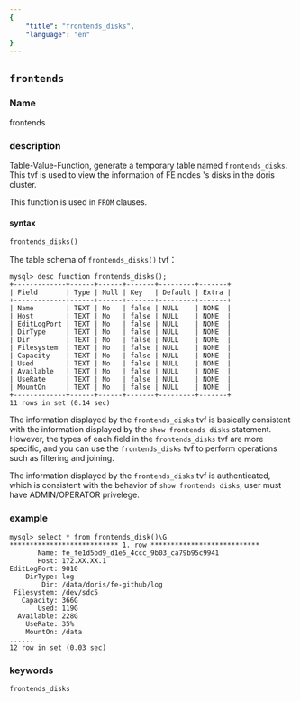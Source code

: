 ```yaml
---
{
    "title": "frontends_disks",
    "language": "en"
}
---
```


<!--
Licensed to the Apache Software Foundation (ASF) under one
or more contributor license agreements.  See the NOTICE file
distributed with this work for additional information
regarding copyright ownership.  The ASF licenses this file
to you under the Apache License, Version 2.0 (the
"License"); you may not use this file except in compliance
with the License.  You may obtain a copy of the License at

  http://www.apache.org/licenses/LICENSE-2.0

Unless required by applicable law or agreed to in writing,
software distributed under the License is distributed on an
"AS IS" BASIS, WITHOUT WARRANTIES OR CONDITIONS OF ANY
KIND, either express or implied.  See the License for the
specific language governing permissions and limitations
under the License.
-->

## `frontends`

### Name

<version since="dev">

frontends

</version>

### description

Table-Value-Function, generate a temporary table named `frontends_disks`. This tvf is used to view the information of FE nodes 's disks in the doris cluster.

This function is used in `FROM` clauses.

#### syntax

`frontends_disks()`

The table schema of `frontends_disks()` tvf：
```
mysql> desc function frontends_disks();
+-------------+------+------+-------+---------+-------+
| Field       | Type | Null | Key   | Default | Extra |
+-------------+------+------+-------+---------+-------+
| Name        | TEXT | No   | false | NULL    | NONE  |
| Host        | TEXT | No   | false | NULL    | NONE  |
| EditLogPort | TEXT | No   | false | NULL    | NONE  |
| DirType     | TEXT | No   | false | NULL    | NONE  |
| Dir         | TEXT | No   | false | NULL    | NONE  |
| Filesystem  | TEXT | No   | false | NULL    | NONE  |
| Capacity    | TEXT | No   | false | NULL    | NONE  |
| Used        | TEXT | No   | false | NULL    | NONE  |
| Available   | TEXT | No   | false | NULL    | NONE  |
| UseRate     | TEXT | No   | false | NULL    | NONE  |
| MountOn     | TEXT | No   | false | NULL    | NONE  |
+-------------+------+------+-------+---------+-------+
11 rows in set (0.14 sec)
```

The information displayed by the `frontends_disks` tvf is basically consistent with the information displayed by the `show frontends disks` statement. However, the types of each field in the `frontends_disks` tvf are more specific, and you can use the `frontends_disks` tvf to perform operations such as filtering and joining.

The information displayed by the `frontends_disks` tvf is authenticated, which is consistent with the behavior of `show frontends disks`, user must have ADMIN/OPERATOR privelege.

### example
```
mysql> select * from frontends_disk()\G
*************************** 1. row ***************************
       Name: fe_fe1d5bd9_d1e5_4ccc_9b03_ca79b95c9941
       Host: 172.XX.XX.1
EditLogPort: 9010
    DirType: log
        Dir: /data/doris/fe-github/log
 Filesystem: /dev/sdc5
   Capacity: 366G
       Used: 119G
  Available: 228G
    UseRate: 35%
    MountOn: /data
......    
12 row in set (0.03 sec)
```

### keywords

    frontends_disks